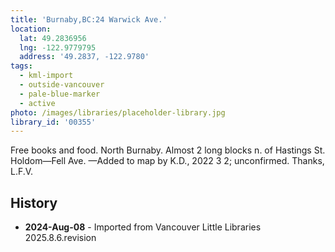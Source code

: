 ```yaml
---
title: 'Burnaby,BC:24 Warwick Ave.'
location:
  lat: 49.2836956
  lng: -122.9779795
  address: '49.2837, -122.9780'
tags:
  - kml-import
  - outside-vancouver
  - pale-blue-marker
  - active
photo: /images/libraries/placeholder-library.jpg
library_id: '00355'
---
```

Free books and food. North Burnaby.
Almost 2 long blocks n. of Hastings St.
Holdom—Fell Ave.
—Added to map by K.D., 2022 3 2; unconfirmed. Thanks, L.F.V.  

## History
- **2024-Aug-08** - Imported from Vancouver Little Libraries 2025.8.6.revision
